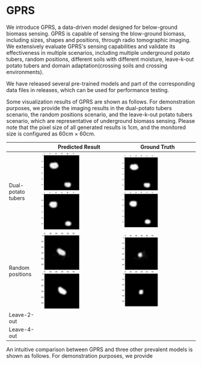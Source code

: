 # GPRS
We introduce GPRS, a data-driven model designed for below-ground biomass sensing. GPRS is capable of sensing the blow-ground biomass, including sizes, shapes and positions, through radio tomographic imaging. We extensively evaluate GPRS's sensing capabilities and validate its effectiveness in multiple scenarios, including multiple underground potato tubers, random positions, different soils with different moisture, leave-k-out potato tubers and domain adaptation(crossing soils and crossing environments). 

We have released several pre-trained models and part of the corresponding data files in releases, which can be used for performance testing. 

Some visualization results of GPRS are shown as follows. For demonstration purposes, we provide the imaging results in the dual-potato tubers scenario, the random positions scenario, and the leave-k-out potato tubers scenario, which are representative of underground biomass sensing. Please note that the pixel size of all generated results is 1cm, and the monitored size is configured as 60cm $\times$ 60cm. 

|               | Predicted Result|Ground Truth|
| ------------- | -------------| -------------   |
|Dual-potato tubers|<img src="Img/double_3.png" width="50%">  <img src="Img/double_4.png" width="50%">|<img src="Img/double_3_g.png" width="50%">  <img src="Img/double_4_g.png" width="50%">|
|Random positions|<img src="Img/rotate_0.png" width="50%">  <img src="Img/rotate_0_n.png" width="50%">|<img src="Img/rotate_1.png" width="50%">  <img src="Img/rotate_1_n.png" width="50%">|
|Leave-2-out| | |
|Leave-4-out| | |


An intuitive comparison between GPRS and three other prevalent models is shown as follows. For demonstration purposes, we provide 

